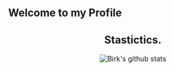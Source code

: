 ## Welcome to my Profile

<h2 align="center">Stastictics.</h2>
<p align="center">
  <img align="center" src="https://github-readme-stats.vercel.app/api?username=rutkuli&&show_icons=true&title_color=ffffff&icon_color=bb2acf&text_color=daf7dc&bg_color=151515" alt="Birk's github stats"/>
<br />
